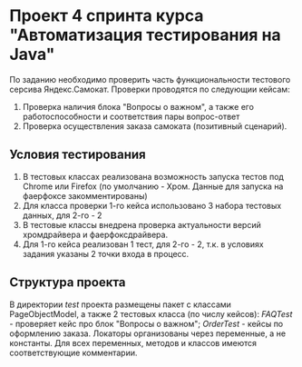# Проект 4 спринта курса "Автоматизация тестирования на Java"
По заданию необходимо проверить часть функциональности тестового серсива Яндекс.Самокат. Проверки проводятся по следующии кейсам:
1. Проверка наличия блока "Вопросы о важном", а также его работоспособности и соответствия пары вопрос-ответ
2. Проверка осуществления заказа самоката (позитивный сценарий).


## Условия тестирования
1. В тестовых классах реализована возможность запуска тестов под Chrome или Firefox (по умолчанию - Хром. Данные для запуска на фаерфоксе закомментированы)
2. Для класса проверки 1-го кейса использовано 3 набора тестовых данных, для 2-го - 2
3. В тестовые классы внедрена проверка актуальности версий хромдрайвера и фаерфоксдрайвера.
4. Для 1-го кейса реализован 1 тест, для 2-го - 2, т.к. в условиях задания указаны 2 точки входа в процесс.

## Структура проекта
В директории _test_ проекта размещены пакет с классами PageObjectModel, а также 2 тестовых класса (по числу кейсов): _FAQTest_ - проверяет кейс про блок "Вопросы о важном"; _OrderTest_ - кейсы по оформлению заказа. 
Локаторы организованы через переменные, а не константы. Для всех переменных, методов и классов имеются соответствующие комментарии. 
